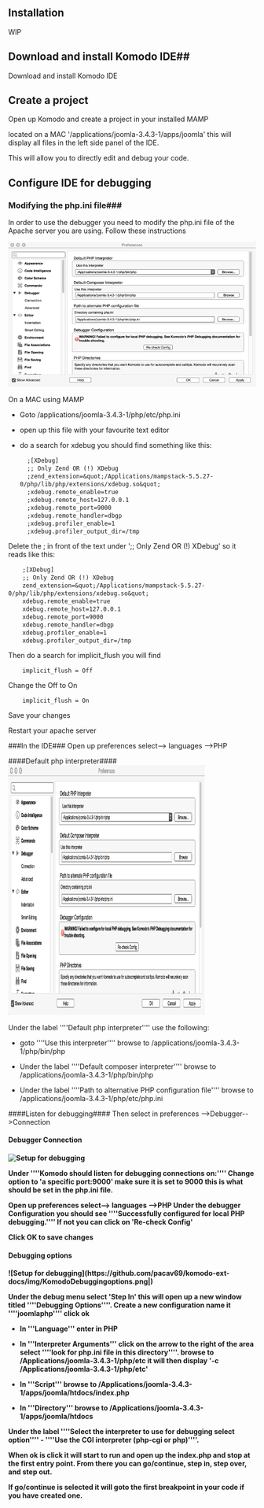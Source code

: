 ## Installation ##
WIP

## Download and install Komodo IDE##

Download and install Komodo IDE

## Create a project ##

Open up Komodo and create a project in your installed MAMP

located on a MAC &apos;/applications/joomla-3.4.3-1/apps/joomla&apos; this will display all files in the left side panel of the IDE.

This will allow you to directly edit and debug your code.

## Configure IDE for debugging ##

### Modifying the php.ini file###

In order to use the debugger you need to modify the php.ini file of the Apache server you are using.
Follow these instructions

![Setup for debugging](https://github.com/pacav69/komodo-ext-docs/blob/master/img/komododebbugingsetup.png)

On a MAC using MAMP
* Goto /applications/joomla-3.4.3-1/php/etc/php.ini
* open up this file with your favourite text editor
* do a search for xdebug you should find something like this:

        ;[XDebug]
        ;; Only Zend OR (!) XDebug
        ;zend_extension=&quot;/Applications/mampstack-5.5.27-0/php/lib/php/extensions/xdebug.so&quot;
        ;xdebug.remote_enable=true
        ;xdebug.remote_host=127.0.0.1
        ;xdebug.remote_port=9000
        ;xdebug.remote_handler=dbgp
        ;xdebug.profiler_enable=1
        ;xdebug.profiler_output_dir=/tmp

Delete the ; in front of the text under &apos;;; Only Zend OR (!) XDebug&apos; so it reads like this:

        ;[XDebug]
        ;; Only Zend OR (!) XDebug
        zend_extension=&quot;/Applications/mampstack-5.5.27-0/php/lib/php/extensions/xdebug.so&quot;
        xdebug.remote_enable=true
        xdebug.remote_host=127.0.0.1
        xdebug.remote_port=9000
        xdebug.remote_handler=dbgp
        xdebug.profiler_enable=1
        xdebug.profiler_output_dir=/tmp


Then do a search for implicit_flush you will find

        implicit_flush = Off


Change the Off to On

        implicit_flush = On

Save your changes

Restart your apache server

###In the IDE###
Open up preferences select--&gt; languages --&gt;PHP

####Default php interpreter####
<img src="img/Komododebbugingsetup.png" alt="" width="400" height="508">

Under the label &apos;&apos;&apos;&apos;Default php interpreter&apos;&apos;&apos;&apos; use the following:
* goto &apos;&apos;&apos;&apos;Use this interpreter&apos;&apos;&apos;&apos; browse to
 /applications/joomla-3.4.3-1/php/bin/php

* Under the label &apos;&apos;&apos;&apos;Default composer interpreter&apos;&apos;&apos;&apos; browse to
 /applications/joomla-3.4.3-1/php/bin/php 

* Under the label &apos;&apos;&apos;&apos;Path to alternative PHP configuration file&apos;&apos;&apos;&apos; browse to
 /applications/joomla-3.4.3-1/php/etc/php.ini

####Listen for debugging####
Then select in preferences --&gt;Debugger--&gt;Connection

<h4>Debugger Connection<h4>

![Setup for debugging](https://github.com/pacav69/komodo-ext-docs/img/Komododebuggingconnection.png|)

Under &apos;&apos;&apos;&apos;Komodo should listen for debugging connections on:&apos;&apos;&apos;&apos; 
Change option to &apos;a specific port:9000&apos;
make sure it is set to 9000 this is what should be set in the php.ini file.

Open up preferences select--&gt; languages --&gt;PHP
Under the debugger Configuration you should see &apos;&apos;&apos;&apos;Successfully configured for local PHP debugging.&apos;&apos;&apos;&apos; If not you can click on &apos;Re-check Config&apos;

Click OK to save changes

<h4>Debugging options<h4>
![Setup for debugging](https://github.com/pacav69/komodo-ext-docs/img/KomodoDebuggingoptions.png|)

Under the debug menu select &apos;Step In&apos; this will open up a new window titled &apos;&apos;&apos;&apos;Debugging Options&apos;&apos;&apos;&apos;.
Create a new configuration name it &apos;&apos;&apos;&apos;joomlaphp&apos;&apos;&apos;&apos; click ok

* In &apos;&apos;&apos;Language&apos;&apos;&apos; enter in PHP

* In &apos;&apos;&apos;Interpreter Arguments&apos;&apos;&apos; click on the arrow to the right of the area 
select &apos;&apos;&apos;&apos;look for php.ini file in this directory&apos;&apos;&apos;&apos;.
browse to /Applications/joomla-3.4.3-1/php/etc
it will then display &apos;-c /Applications/joomla-3.4.3-1/php/etc&apos;

* In &apos;&apos;&apos;Script&apos;&apos;&apos; browse to 
/Applications/joomla-3.4.3-1/apps/joomla/htdocs/index.php

* In &apos;&apos;&apos;Directory&apos;&apos;&apos; browse to 
/Applications/joomla-3.4.3-1/apps/joomla/htdocs

Under the label &apos;&apos;&apos;&apos;Select the interpreter to use for debugging select option&apos;&apos;&apos;&apos; - &apos;&apos;&apos;&apos;Use the CGI interpreter (php-cgi or php)&apos;&apos;&apos;&apos;.

When ok is click it will start to run and open up the index.php and stop at the first entry point.
From there you can go/continue, step in, step over, and step out.

If go/continue is selected it will goto the first breakpoint in your code if you have created one.


